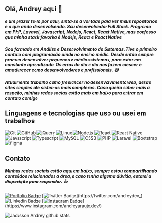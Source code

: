 ## Olá, Andrey aqui :call_me_hand:

##### é um prazer tê-lo por aqui, sinta-se a vontade para ver meus repositórios e o que ando desenvolvendo. Sou desenvolvedor Full Stack. Programo em PHP, Lavavel, Javascript, Nodejs, React, React Native, mas confesso que minha stack favorita é Nodejs, React e React Native

##### Sou formado em Análise e Desenvolvimento de Sistemas. Tive o primeiro contato com programação ainda no ensino médio. Desde então sempre procuro desenvolver pequenos e médios sistemas, para estar em constante aprendizado. Os erros do dia a dia nos fazem crescer e amadurecer como desenvolvedores e profissionais. :sweat_smile:

##### Atualmente trabalho como freelancer no desenvolvimento web, desde sites simples até sistemas mais complexos. Caso queira saber mais a respeito, minhas redes socias estão mais em baixo para entrar em contato comigo

## Linguagens e tecnologias que uso ou usei em trabalhos

![Git](https://img.shields.io/badge/-Git-222222?style=flat&logo=git&logoColor=F05032)
![GitHub](https://img.shields.io/badge/-GitHub-222222?style=flat&logo=github&logoColor=181717)
![jQuery](https://img.shields.io/badge/-jQuery-222222?style=flat&logo=jQuery&logoColor=0769AD)
![Linux](https://img.shields.io/badge/-Linux-222222?style=flat&logo=linux&logoColor=FCC624)
![Node.js](https://img.shields.io/badge/-Node.js-222222?style=flat&logo=node.js&logoColor=339933)
![React](https://img.shields.io/badge/-React-222222?style=flat&logo=React&logoColor=61DAFB)
![React Native](https://img.shields.io/badge/-ReactNative-222222?style=flat&logo=React&logoColor=61DAFB)
![Javascript](https://img.shields.io/badge/-Javascript-222222?style=flat&logo=Javascript&logoColor=FC)
![Typescript](https://img.shields.io/badge/-Typescript-222222?style=flat&logo=Typescript&logoColor=0769AD)
![MySQL](https://img.shields.io/badge/-MySQL-222222?style=flat&logo=MySQL)
![CSS3](https://img.shields.io/badge/-CSS3-222222?style=flat&logo=CSS3&logoColor=F05032)
![PHP](https://img.shields.io/badge/-PHP-222222?style=flat&logo=PHP&logoColor=0769AD)
![Laravel](https://img.shields.io/badge/-Laravel-222222?style=flat&logo=Laravel&logoColor=F050)
![Bootstrap](https://img.shields.io/badge/-Bootstrap-222222?style=flat&logo=Bootstrap&logoColor=582674)
![Figma](https://img.shields.io/badge/-Figma-222222?style=flat&logo=Figma&logoColor=)

## Contato

##### Minhas redes sociais estão aqui em baixo, sempre estou compartilhando conteúdos relacionados a área, e caso tenha alguma dúvida, estarei a disposição para responder. :thumbsup:

[![Portfolio Badge](https://img.shields.io/badge/Portfolio-jackssonandrey.github.io/portfolio-black)](https://andreyaraujo.dev)
[![Twitter Badge](https://img.shields.io/badge/-Twitter-1ca0f1?style=flat-square&labelColor=1ca0f1&logo=twitter&logoColor=white&link=https://twitter.com/andreydev_)](https://twitter.com/andreydev_)
[![Linkedin Badge](https://img.shields.io/badge/-LinkedIn-blue?style=flat-square&logo=Linkedin&logoColor=white&link=https://www.linkedin.com/in/jacksson-andrey)](https://www.linkedin.com/in/jacksson-andrey)
[![Instagram Badge](https://img.shields.io/badge/-Instagram-bc2a8d?style=flat-square&labelColor=bc2a8d&logo=Instagram&logoColor=white&link=https://www.instagram.com/andreydev_)](https://www.instagram.com/andreyaraujo.dev/)

![Jacksson Andrey github stats](https://github-readme-stats.vercel.app/api?username=jackssonandrey&show_icons=true&hide_border=true&theme=nord&&count_private=true&hide=contribs)
<!--
**JackssonAndrey/jackssonandrey** is a ✨ _special_ ✨ repository because its `README.md` (this file) appears on your GitHub profile.

Here are some ideas to get you started:

- 🔭 I’m currently working on ...
- 🌱 I’m currently learning ...
- 👯 I’m looking to collaborate on ...
- 🤔 I’m looking for help with ...
- 💬 Ask me about ...
- 📫 How to reach me: ...
- 😄 Pronouns: ...
- ⚡ Fun fact: ...
-->
